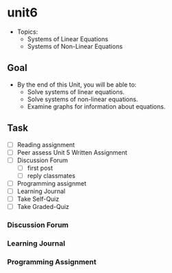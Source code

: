 # unit6

- Topics:
  - Systems of Linear Equations
  - Systems of Non-Linear Equations

## Goal

- By the end of this Unit, you will be able to:
  - Solve systems of linear equations.
  - Solve systems of non-linear equations.
  - Examine graphs for information about equations.

## Task

- [ ] Reading assignment
- [ ] Peer assess Unit 5 Written Assignment
- [ ] Discussion Forum
  - [ ] first post
  - [ ] reply classmates
- [ ] Programming assignmet
- [ ] Learning Journal
- [ ] Take Self-Quiz
- [ ] Take Graded-Quiz

### Discussion Forum

### Learning Journal

### Programming Assignment
